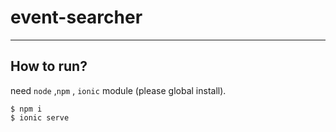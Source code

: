 # event-searcher

---

## How to run?

need `node` ,`npm` , `ionic` module (please global install).

```
$ npm i
$ ionic serve
```
